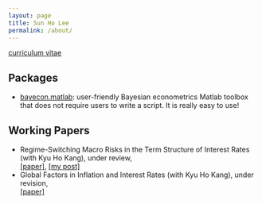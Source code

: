 ```yaml
---
layout: page
title: Sun Ho Lee
permalink: /about/
---
```


[curriculum vitae](https://github.com/econPreference/econPreference.github.io/blob/master/CV.pdf)

## Packages

- [bayecon.matlab](https://github.com/econPreference/bayecon.matlab): user-friendly Bayesian econometrics Matlab toolbox that does not require users to write a script. It is really easy to use!

## Working Papers

- Regime-Switching Macro Risks in the Term Structure of Interest Rates (with Kyu Ho Kang), under review,\
  [[paper]](https://papers.ssrn.com/sol3/papers.cfm?abstract_id=4414404), [[my post]](https://econpreference.github.io/RSmacro/)
- Global Factors in Inflation and Interest Rates (with Kyu Ho Kang), under revision,\
  [[paper]](https://papers.ssrn.com/sol3/papers.cfm?abstract_id=3874405)
